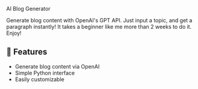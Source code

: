 AI Blog Generator 

Generate blog content with OpenAI's GPT API. Just input a topic, and get a paragraph instantly! It takes a beginner like me more than 2 weeks to do it. Enjoy!

## 🚀 Features
- Generate blog content via OpenAI
- Simple Python interface
- Easily customizable
